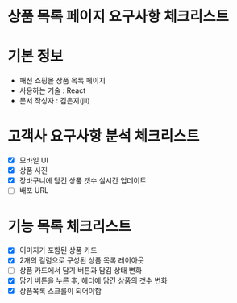# 상품 목록 페이지 요구사항 체크리스트

# 기본 정보

- 패션 쇼핑몰 상품 목록 페이지
- 사용하는 기술 : React
- 문서 작성자 : 김은지(jii)

# 고객사 요구사항 분석 체크리스트

- [x] 모바일 UI
- [x] 상품 사진
- [x] 장바구니에 담긴 상품 갯수 실시간 업데이트
- [ ] 배포 URL

# 기능 목록 체크리스트

- [x] 이미지가 포함된 상품 카드
- [x] 2개의 컬럼으로 구성된 상품 목록 레이아웃
- [ ] 상품 카드에서 담기 버튼과 담김 상태 변화
- [x] 담기 버튼을 누른 후, 헤더에 담긴 상품의 갯수 변화
- [x] 상품목록 스크롤이 되어야함

